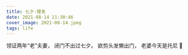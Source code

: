 ```yaml
---
title: 七夕-理发
date: 2021-08-14 21:30:46
cover_image: 2021-08-14.jpeg
tags: life
---
```


领证两年“老”夫妻，
闭门不出过七夕。
欲剪头发懒出门，
老婆今天是托尼 💇

